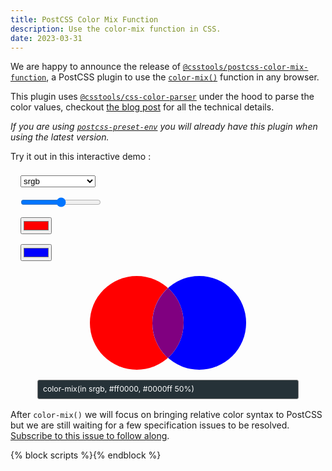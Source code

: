 ```yaml
---
title: PostCSS Color Mix Function
description: Use the color-mix function in CSS.
date: 2023-03-31
---
```


We are happy to announce the release of [`@csstools/postcss-color-mix-function`](https://github.com/csstools/postcss-plugins/tree/main/plugins/postcss-color-mix-function#readme), a PostCSS plugin to use the [`color-mix()`](https://drafts.csswg.org/css-color-5/#color-mix) function in any browser.

This plugin uses [`@csstools/css-color-parser`](https://github.com/csstools/postcss-plugins/tree/main/packages/css-color-parser#readme) under the hood to parse the color values, checkout [the blog post](/blog/css-color-parser-v1.0.0/) for all the technical details.

_If you are using [`postcss-preset-env`](https://github.com/csstools/postcss-plugins/tree/main/plugin-packs/postcss-preset-env#readme) you will already have this plugin when using the latest version._

Try it out in this interactive demo :

<div class="color-mix-wrapper">
	<div class="color-mix-settings">
		<select id="color-space">
			<option value="srgb" selected>srgb</option>
			<option value="srgb-linear">srgb-linear</option>
			<option value="lab">lab</option>
			<option value="oklab">oklab</option>
			<option value="xyz">xyz</option>
			<option value="xyz-d50">xyz-d50</option>
			<option value="xyz-d65">xyz-d65</option>
			<option value="hsl">hsl</option>
			<option value="hwb">hwb</option>
			<option value="lch">lch</option>
			<option value="oklch">oklch</option>
		</select>
		<select id="interpolation-method" hidden>
			<option value="shorter" selected>shorter</option>
			<option value="longer">longer</option>
			<option value="increasing">increasing</option>
			<option value="decreasing">decreasing</option>
		</select>
		<input type="range" id="color-mix-percentage" value="50" min="0" max="100">
		<input type="color" id="color-a" value="#ff0000">
		<input type="color" id="color-b" value="#0000ff">
	</div>
</div>
<div class="color-mix-results">
	<output id="output-color-a" for="color-a"></output>
	<output id="output-color-b" for="color-b"></output>
	<output id="output-color-mix" for="color-b"></output>
</div>

<output id="output-color-mix-css" for="color-space interpolation-method color-mix-percentage color-a color-b">color-mix(in srgb, #ff0000, #0000ff 50%)</output>

After `color-mix()` we will focus on bringing relative color syntax to PostCSS but we are still waiting for a few specification issues to be resolved. [Subscribe to this issue to follow along](https://github.com/csstools/postcss-plugins/issues/177).

{% block scripts %}<script async defer src="{{ '/static/js/blog_color_mix_2023_03_27.js' | addHash }}"></script>{% endblock %}

<style>
	.color-mix-wrapper {
		display: flex;
		flex-wrap: wrap;
	}

	.color-mix-settings {
		display: flex;
		flex-direction: column;
	}

	input, select {
		margin: 0.5rem 1rem;
	}

	#interpolation-method,
	#color-space {
		width: 120px;
	}

	.color-mix-results {
		display: flex;
		height: 150px;
		margin: 1rem auto;
		position: relative;
		width: 250px;
	}

	#output-color-a,
	#output-color-b,
	#output-color-mix {
		color: transparent; /* invisible text */
	}

	#output-color-a::after,
	#output-color-a::before,
	#output-color-b::after,
	#output-color-b::before,
	#output-color-mix::after,
	#output-color-mix::before {
		position: absolute;
		aspect-ratio: 1;
		border-radius: 50%;
		content: "";
		display: block;
		width: 150px;
		left: 0;
		top: 0;
	}

	#output-color-a::before,
	#output-color-b::before,
	#output-color-mix::before {
		background-color: white;
	}

	#output-color-a::before {
		z-index: 1;
	}

	#output-color-a::after {
		background-color: var(--color, red);
		z-index: 2;
	}

	#output-color-b::before {
		left: 100px;
		z-index: 3;
	}

	#output-color-b::after {
		background-color: var(--color, blue);
		left: 100px;
		z-index: 4;
	}

	#output-color-mix::before {
		clip-path: circle(75px at 175px 75px);
		z-index: 5;
	}

	#output-color-mix::after {
		background-color: var(--color, rgb(128, 0, 128));
		clip-path: circle(75px at 175px 75px);
		z-index: 6;
	}

	#output-color-mix-css {
		background-color: #263238;
		border-radius: 3px;
		border: 1px solid grey;
		color: white;
		display: block;
		font-size: 0.875em;
		line-height: 2;
		margin: 1rem auto;
		max-width: calc(100% - 3rem);
		padding: 2px 8px;
		position: relative;
		text-align: left;
		width: 400px;
	}
</style>

